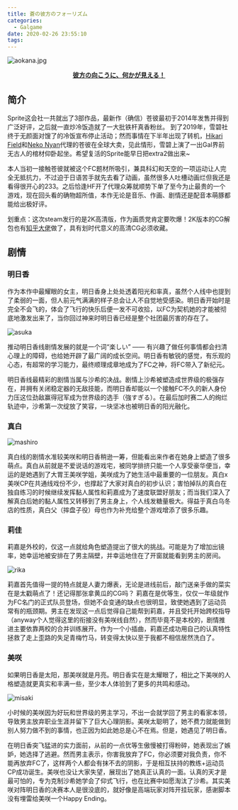 ```yaml
---
title: 蒼の彼方のフォーリズム
categories:
  - Galgame
date: 2020-02-26 23:55:10
tags:
---
```


![aokana.jpg](https://i.loli.net/2020/03/30/TPQEvHruLfdbJaD.jpg)
<!-- more -->
**<center>[彼方の向こうに、何かが見える！](https://aokana.net/)</center>**

## 简介

Sprite这会社一共就出了3部作品，最新作（确信）苍彼最初于2014年发售并得到广泛好评，之后就一直炒冷饭造就了一大批铁杆真香粉丝。
到了2019年，雪碧社终于无颜面对馊了的冷饭宣布停止活动；然而事情在下半年出现了转机，[Hikari Field](https://hikarifield.co.jp/)和[Neko Nyan](https://nekonyansoft.com/)代理的苍彼在全球大卖，见此情形，雪碧上演了一出Gal界前无古人的棺材仰卧起坐。希望复活的Sprite能早日把extra2做出来~

本人当初一接触苍彼就被这个FC题材所吸引，兼具科幻和天空的一项运动让人完全无抵抗力，不过迫于日语苦手就先去看了动画，虽然很多人吐槽动画烂但我还是看得很开心的233。之后恰逢HF开了代理众筹就顺势下单了至今为止最贵的一个游戏，现在回头看的确物超所值，本作无论是音乐、作画、剧情还是配音本萌豚都能给出极好评。

划重点：这次steam发行的是2K高清版，作为画质党肯定要吹爆！2K版本的CG解包也有[知乎大佬](https://zhuanlan.zhihu.com/p/108191499)做了，具有划时代意义的高清CG必须收藏。

## 剧情

### 明日香

作为本作中最耀眼的女主，明日香身上处处透着阳光和率真，虽然个人线中也提到了柔弱的一面，但人前元气满满的样子总会让人不自觉地受感染。明日香开始时是完全不会飞的，体会了飞行的快乐后便一发不可收拾，以FC为契机她的才能被彻底地激发出来了，当你回过神来时明日香已经是整个社团最厉害的存在了。

![asuka](https://i.loli.net/2020/02/27/FOSUEsQtzPcL6e1.png)

推动明日香线剧情发展的就是一个词“楽しい” —— 有兴趣了做任何事情都会扫清心理上的障碍，也给她开辟了最广阔的成长空间。明日香有敏锐的感觉，有乐观的心态，有超常的学习能力，最终顺理成章地成为了FC之神，将FC带入了新纪元。

明日香线最精彩的剧情当属与沙希的决战。剧情上沙希被塑造成世界级的极强存在，并拥有关闭稳定器的无敌技能，而明日香却能以一个接触FC不久的新人身份力压这位劲敌赢得冠军成为世界级的选手（強すぎる）。在最后加时赛二人的绚烂轨迹中，沙希第一次绽放了笑容，一块坚冰也被明日香的阳光融化。

### 真白

![mashiro](https://i.loli.net/2020/02/27/YGrK1EbFSnNP96R.png)

真白线的剧情水准较美咲和明日香稍逊一筹，但能看出来作者在她身上塑造了很多萌点。真白从前就是不爱说话的游戏宅，被同学排挤只能一个人享受豪华便当，幸运的是她遇到了大胃王美咲学姐，美咲成为了她生活中最重要的一位朋友。真白x美咲CP在共通线戏份不少，也撑起了大家对真白的初步认识；害怕掉队的真白在独自练习的时候继续发挥黏人属性和莉嘉成为了速度联盟好朋友；而当我们深入了解真白后她的黏人属性又转移到了男主身上，个人线发糖量极大。得益于真白乌冬店的性质，真白父（摔盘子役）母也作为补充给整个游戏增添了很多乐趣。

### 莉佳

莉嘉是外校的，仅这一点就给角色塑造提出了很大的挑战。可能是为了增加出镜率，她幸运地被安排在了男主隔壁，并幸运地住在了开窗就能看到男主的房间。

![rika](https://i.loli.net/2020/02/27/XTOf32eFw7oy6Ng.png)

莉嘉首先值得一提的特点就是人妻力爆表，无论是进线前后，敲门送亲手做的菜实在是太戳萌点了！还记得那张拿黄瓜的CG吗？
莉嘉在是优等生，仅仅一年级就作为FC名门的正式队员登场，但她不会变通的缺点也很明显，致使她遇到了运动员常有的瓶颈期。男主在发现这一点后觉得自己能帮到莉嘉，并且受托开始跨校指导（anyway个人觉得这里的衔接没有美咲线自然），然而毕竟不是本校的，剧情推进主要依靠两校的合并训练展开。作为一个小插曲，莉嘉还成功用自己的认真特性拯救了走上歪路的失足青梅竹马，转变得太快以至于我都不相信居然洗白了。

### 美咲

如果明日香是太阳，那美咲就是月亮。明日香实在是太耀眼了，相比之下美咲的人格塑造就更真实和丰满一些，至少本人体验到了更多的共鸣和感动。

![misaki](https://i.loli.net/2020/02/27/PTWqnwZoYctm3y8.png)

小时候的美咲因为好玩和世界级的男主学习，不出一会就学回了男主的看家本领，导致男主放弃职业生涯并留下了巨大心理阴影。美咲太聪明了，她不费力就能做到别人努力做不到的事情，也正因为如此她总是心不在焉。但是，她遇见了明日香。

在明日香突飞猛进的实力面前，从前的一点优等生傲慢被打得粉碎，她表现出了嫉妒，她选择了逃避。然而男主表示，你害我放弃了FC，你必须要对我负责，你不能再放弃FC了，这样两个人都会有抹不去的阴影，于是相互扶持的教练+运动员CP成功诞生。美咲也没让大家失望，展现出了她真正认真的一面。认真的天才是最可怕的，专为克制沙希她学会了仰式飞行，也在比赛中如愿淘汰了沙希。其实美咲对阵明日香的决赛本人是很没底的，就好像是高端玩家对阵开挂玩家，感谢脚本没有埋雷给美咲一个Happy Ending。
